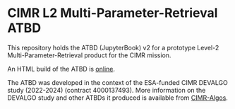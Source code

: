 # CIMR L2 Multi-Parameter-Retrieval ATBD 

This repository holds the ATBD (JupyterBook) v2 for a prototype Level-2 Multi-Parameter-Retrieval product for the CIMR mission.

An HTML build of the ATBD is [online](https://cimr-algos.github.io/MultiParameter_ATBD_V2/intro.html).

The ATBD was developed in the context of the ESA-funded CIMR DEVALGO study (2022-2024) (contract 4000137493). More information on the DEVALGO study
and other ATBDs it produced is available from [CIMR-Algos](https://github.com/CIMR-Algos).